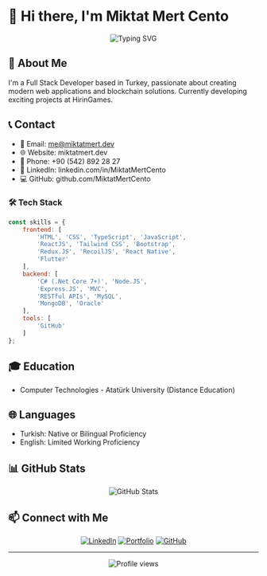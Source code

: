 # 👋 Hi there, I'm Miktat Mert Cento

<div align="center">
  <img src="https://readme-typing-svg.demolab.com?font=Fira+Code&pause=1000&color=7BF774&center=true&vCenter=true&width=435&lines=Full+Stack+Developer;React+Developer;Next+Developer;.NET+Developer" alt="Typing SVG" />
</div>

## 🚀 About Me

I'm a Full Stack Developer based in Turkey, passionate about creating modern web applications and blockchain solutions. Currently developing exciting projects at HirinGames.

## 📞 Contact

- 📧 Email: me@miktatmert.dev
- 🌐 Website: miktatmert.dev
- 📱 Phone: +90 (542) 892 28 27
- 🔗 LinkedIn: linkedin.com/in/MiktatMertCento
- 💻 GitHub: github.com/MiktatMertCento

### 🛠️ Tech Stack

```javascript
const skills = {
    frontend: [
        'HTML', 'CSS', 'TypeScript', 'JavaScript',
        'ReactJS', 'Tailwind CSS', 'Bootstrap',
        'Redux.JS', 'RecoilJS', 'React Native',
        'Flutter'
    ],
    backend: [
        'C# (.Net Core 7+)', 'Node.JS',
        'Express.JS', 'MVC',
        'RESTful APIs', 'MySQL',
        'MongoDB', 'Oracle'
    ],
    tools: [
        'GitHub'
    ]
};
```

## 🎓 Education

- Computer Technologies - Atatürk University (Distance Education)

## 🌐 Languages

- Turkish: Native or Bilingual Proficiency
- English: Limited Working Proficiency

## 📊 GitHub Stats

<div align="center">
  <img src="https://github-readme-stats.vercel.app/api?username=MiktatMertCento&show_icons=true&theme=radical" alt="GitHub Stats" />
</div>

## 📫 Connect with Me

<div align="center">
  
[![LinkedIn](https://img.shields.io/badge/LinkedIn-%230077B5.svg?logo=linkedin&logoColor=white)](https://linkedin.com/in/MiktatMertCento)
[![Portfolio](https://img.shields.io/badge/Portfolio-%23000000.svg?logo=firefox&logoColor=#FF7139)](https://miktatmert.dev)
[![GitHub](https://img.shields.io/badge/GitHub-%23121011.svg?logo=github&logoColor=white)](https://github.com/MiktatMertCento)
  
</div>

---
<div align="center">
  <img src="https://komarev.com/ghpvc/?username=MiktatMertCento&label=Profile%20views&color=0e75b6&style=flat" alt="Profile views" />
</div>
